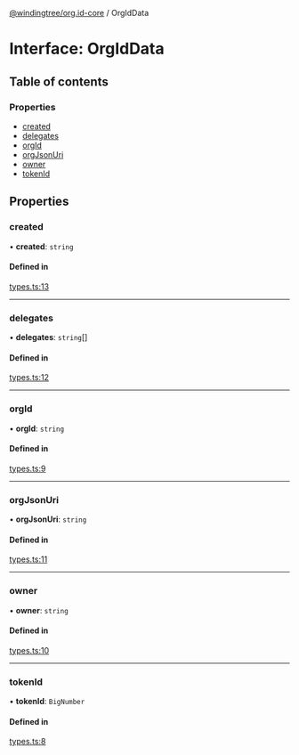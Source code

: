 [@windingtree/org.id-core](../README.md) / OrgIdData

# Interface: OrgIdData

## Table of contents

### Properties

- [created](OrgIdData.md#created)
- [delegates](OrgIdData.md#delegates)
- [orgId](OrgIdData.md#orgid)
- [orgJsonUri](OrgIdData.md#orgjsonuri)
- [owner](OrgIdData.md#owner)
- [tokenId](OrgIdData.md#tokenid)

## Properties

### created

• **created**: `string`

#### Defined in

[types.ts:13](https://github.com/windingtree/org.id-sdk/blob/625ccde/packages/core/src/types.ts#L13)

___

### delegates

• **delegates**: `string`[]

#### Defined in

[types.ts:12](https://github.com/windingtree/org.id-sdk/blob/625ccde/packages/core/src/types.ts#L12)

___

### orgId

• **orgId**: `string`

#### Defined in

[types.ts:9](https://github.com/windingtree/org.id-sdk/blob/625ccde/packages/core/src/types.ts#L9)

___

### orgJsonUri

• **orgJsonUri**: `string`

#### Defined in

[types.ts:11](https://github.com/windingtree/org.id-sdk/blob/625ccde/packages/core/src/types.ts#L11)

___

### owner

• **owner**: `string`

#### Defined in

[types.ts:10](https://github.com/windingtree/org.id-sdk/blob/625ccde/packages/core/src/types.ts#L10)

___

### tokenId

• **tokenId**: `BigNumber`

#### Defined in

[types.ts:8](https://github.com/windingtree/org.id-sdk/blob/625ccde/packages/core/src/types.ts#L8)
